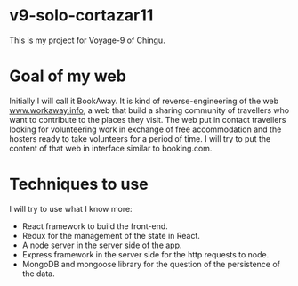 # v9-solo-cortazar11
This is my project for Voyage-9 of Chingu.

# Goal of my web
Initially I will call it BookAway.
It is kind of reverse-engineering of the web www.workaway.info, a web that build a sharing community of travellers who want to contribute to the places they visit. The web put in contact travellers looking for volunteering work in exchange of free accommodation and the hosters ready to take volunteers for a period of time.
I will try to put the content of that web in interface similar to booking.com. 

# Techniques to use
I will try to use what I know more:
- React framework to build the front-end.
- Redux for the management of the state in React.
- A node server in the server side of the app.
- Express framework in the server side for the http requests to node.
- MongoDB and mongoose library for the question of the persistence of the data.
